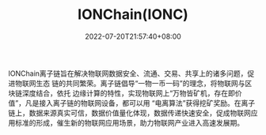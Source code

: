 ﻿---
weight: 
title: "IONChain(IONC)"
description: "IONChain离子链旨在解决物联网数据安全、流通、交易、共享上的诸多问题，促进物联网生态 链的共同繁荣"
date: 2022-07-20T21:57:40+08:00
lastmod: 2022-07-20T16:45:40+08:00
draft: false
authors: ["浮尘"]
featuredImage: "ionchainionc.webp"
link: "https://www.ionchain.org/"
tags: ["数字代币","IONChain(IONC)"]
categories: ["navigation"]
navigation: ["数字代币"]
lightgallery: true
toc: true
pinned: false
recommend: false
recommend1: false
---
IONChain离子链旨在解决物联网数据安全、流通、交易、共享上的诸多问题，促进物联网生态 链的共同繁荣。离子链倡导“一物一币一码”的理念，将物联网与区块链深度结合，依托 边缘计算的特性，实现物联网上“万物皆矿机，存在即价值”，凡是接入离子链的物联网设备，都可以用 “电离算法”获得挖矿奖励。在离子链上，数据来源真实可信，数据价值量化体现，数据传递快速安全，促成物联网应用标准的形成，催生新的物联网应用场景，助力物联网产业进入高速发展期。
